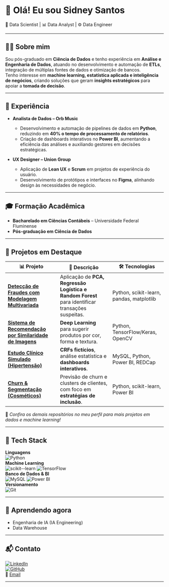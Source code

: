 

# 👋 Olá! Eu sou Sidney Santos  
🔎 Data Scientist | 📊 Data Analyst | ⚙️ Data Engineer  

---

## 👨‍💻 Sobre mim  
Sou pós-graduado em **Ciência de Dados** e tenho experiência em **Análise e Engenharia de Dados**, atuando no desenvolvimento e automação de **ETLs**, integração de múltiplas fontes de dados e otimização de bancos.  
Tenho interesse em **machine learning, estatística aplicada e inteligência de negócios**, criando soluções que geram **insights estratégicos** para apoiar a **tomada de decisão**.  

---

## 💼 Experiência  

- **Analista de Dados – Orb Music**  
  - Desenvolvimento e automação de pipelines de dados em **Python**, reduzindo em **40% o tempo de processamento de relatórios**.  
  - Criação de dashboards interativos no **Power BI**, aumentando a eficiência das análises e auxiliando gestores em decisões estratégicas.  

- **UX Designer – Union Group**  
  - Aplicação de **Lean UX** e **Scrum** em projetos de experiência do usuário.  
  - Desenvolvimento de protótipos e interfaces no **Figma**, alinhando design às necessidades de negócio.  

---

## 🎓 Formação Acadêmica  

- **Bacharelado em Ciências Contábeis** – Universidade Federal Fluminense  
- **Pós-graduação em Ciência de Dados**  

---

## 🚀 Projetos em Destaque  

| 📊 Projeto | 🔎 Descrição | 🛠️ Tecnologias |
|------------|-------------|----------------|
| [**Detecção de Fraudes com Modelagem Multivariada**](https://github.com/sidneysantos/deteccao-fraudes) | Aplicação de **PCA, Regressão Logística e Random Forest** para identificar transações suspeitas. | Python, scikit-learn, pandas, matplotlib |
| [**Sistema de Recomendação por Similaridade de Imagens**](https://github.com/sidneysantos/recomendacao-imagens) | **Deep Learning** para sugerir produtos por cor, forma e textura. | Python, TensorFlow/Keras, OpenCV |
| [**Estudo Clínico Simulado (Hipertensão)**](https://github.com/sidneysantos/estudo-clinico) | **CRFs fictícios**, análise estatística e **dashboards interativos**. | MySQL, Python, Power BI, REDCap |
| [**Churn & Segmentação (Cosméticos)**](https://github.com/sidneysantos/churn-cosmeticos) | Previsão de churn e clusters de clientes, com foco em **estratégias de inclusão**. | Python, scikit-learn, Power BI |

📌 *Confira os demais repositórios no meu perfil para mais projetos em dados e machine learning!*  

---

## 🧰 Tech Stack  

**Linguagens**  
![Python](https://img.shields.io/badge/Python-3776AB?logo=python&logoColor=white)  
**Machine Learning**  
![scikit--learn](https://img.shields.io/badge/scikit--learn-F7931E?logo=scikitlearn&logoColor=white) ![TensorFlow](https://img.shields.io/badge/TensorFlow-FF6F00?logo=tensorflow&logoColor=white)  
**Banco de Dados & BI**  
![MySQL](https://img.shields.io/badge/MySQL-005C84?logo=mysql&logoColor=white) ![Power BI](https://img.shields.io/badge/Power%20BI-F2C811?logo=powerbi&logoColor=black)  
**Versionamento**  
![Git](https://img.shields.io/badge/Git-F05032?logo=git&logoColor=white)  

---

## 🌱 Aprendendo agora  
- Engenharia de IA (IA Engineering)  
- Data Warehouse  

---

## 📬 Contato  

[![LinkedIn](https://img.shields.io/badge/LinkedIn-0A66C2?logo=linkedin&logoColor=white)](https://www.linkedin.com/in/sidney-santos-analista-de-dados)  
[![GitHub](https://img.shields.io/badge/GitHub-181717?logo=github&logoColor=white)](https://github.com/sidneysantos)  
📧 [Email](mailto:sidneysantosdatascientist@gmail.com)  

---



